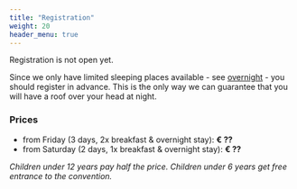 ```yaml
---
title: "Registration"
weight: 20
header_menu: true
---
```


Registration is not open yet.

Since we only have limited sleeping places available - see [overnight](#accommodation) - you should register in advance. This is the only way we can guarantee that you will have a roof over your head at night.

### Prices

- from Friday (3 days, 2x breakfast & overnight stay): **€ ??**
- from Saturday (2 days, 1x breakfast & overnight stay): **€ ??**

_Children under 12 years pay half the price. Children under 6 years get free entrance to the convention._
